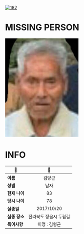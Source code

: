 [![182](https://img.shields.io/badge/%EC%8B%A4%EC%A2%85%EC%8B%A0%EA%B3%A0%EB%8A%94%20%EA%B5%AD%EB%B2%88%EC%97%86%EC%9D%B4-182-blue)](http://safe182.go.kr/index.do)

# MISSING PERSON

<img src="./missing_person.jpg">

# INFO

|🔑|💎|
|--|:--:|
|**이름**|김양근|
|**성별**|남자|
|**현재 나이**|83|
|**당시 나이**|78|
|**실종일**|2017/10/20|
|**실종 장소**|전라북도 정읍시 두립길 |
|**특이사항**|이명 : 김형근|
